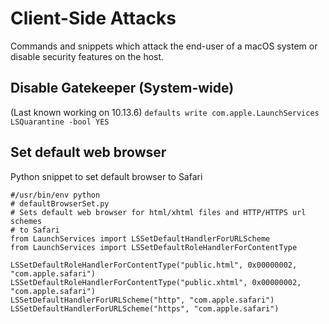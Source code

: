 # Client-Side Attacks
Commands and snippets which attack the end-user of a macOS system or disable security features on the host.

## Disable Gatekeeper (System-wide)
(Last known working on 10.13.6)
`defaults write com.apple.LaunchServices LSQuarantine -bool YES`

## Set default web browser
Python snippet to set default browser to Safari

```
#/usr/bin/env python
# defaultBrowserSet.py
# Sets default web browser for html/xhtml files and HTTP/HTTPS url schemes
# to Safari
from LaunchServices import LSSetDefaultHandlerForURLScheme
from LaunchServices import LSSetDefaultRoleHandlerForContentType

LSSetDefaultRoleHandlerForContentType("public.html", 0x00000002, "com.apple.safari")
LSSetDefaultRoleHandlerForContentType("public.xhtml", 0x00000002, "com.apple.safari")
LSSetDefaultHandlerForURLScheme("http", "com.apple.safari")
LSSetDefaultHandlerForURLScheme("https", "com.apple.safari")
```
